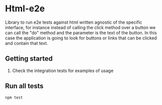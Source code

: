 
# Html-e2e
Library to run e2e tests against html written agnostic of the specific interface, for instance instead of calling the click method over a button we can call the "do" method and the parameter is the text of the button. In this case the application is going to look for buttons or links that can be clicked and contain that text.

## Getting started
1. Check the integration tests for examples of usage

## Run all tests

    npm test
